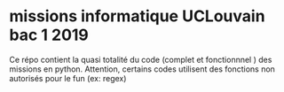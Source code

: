 # missions informatique UCLouvain bac 1 2019
Ce répo contient la quasi totalité du code (complet et fonctionnnel ) des missions en python.
Attention, certains codes utilisent des fonctions non autorisés pour le fun (ex: regex)
